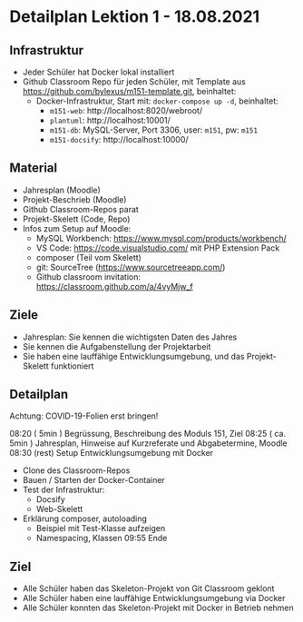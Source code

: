 Detailplan Lektion 1 - 18.08.2021
===========================================

Infrastruktur
---------------

* Jeder Schüler hat Docker lokal installiert
* Github Classroom Repo für jeden Schüler, mit Template aus https://github.com/bylexus/m151-template.git, beinhaltet:
  * Docker-Infrastruktur, Start mit: `docker-compose up -d`, beinhaltet:
    * `m151-web`: http://localhost:8020/webroot/
    * `plantuml`: http://localhost:10001/
    * `m151-db`: MySQL-Server, Port 3306, user: `m151`, pw: `m151`
    * `m151-docsify`: http://localhost:10000/


Material
--------

* Jahresplan (Moodle)
* Projekt-Beschrieb (Moodle)
* Github Classroom-Repos parat
* Projekt-Skelett (Code, Repo)
* Infos zum Setup auf Moodle:
  * MySQL Workbench: https://www.mysql.com/products/workbench/
  * VS Code: https://code.visualstudio.com/ mit PHP Extension Pack
  * composer (Teil vom Skelett)
  * git: SourceTree (https://www.sourcetreeapp.com/)
  * Github classroom invitation: https://classroom.github.com/a/4vyMjw_f

Ziele
-----

* Jahresplan: Sie kennen die wichtigsten Daten des Jahres
* Sie kennen die Aufgabenstellung der Projektarbeit
* Sie haben eine lauffähige Entwicklungsumgebung, und das Projekt-Skelett funktioniert

Detailplan
----------

Achtung: COVID-19-Folien erst bringen!

08:20 ( 5min )      Begrüssung, Beschreibung des Moduls 151, Ziel
08:25 ( ca. 5min )  Jahresplan, Hinweise auf Kurzreferate und Abgabetermine, Moodle
08:30 (rest)        Setup Entwicklungsumgebung mit Docker
  * Clone des Classroom-Repos
  * Bauen / Starten der Docker-Container
  * Test der Infrastruktur:
    * Docsify
    * Web-Skelett
  * Erklärung composer, autoloading
    * Beispiel mit Test-Klasse aufzeigen
    * Namespacing, Klassen
09:55 Ende

Ziel
----

- Alle Schüler haben das Skeleton-Projekt von Git Classroom geklont
- Alle Schüler haben eine lauffähige Entwicklungsumgebung via Docker
- Alle Schüler konnten das Skeleton-Projekt mit Docker in Betrieb nehmen
